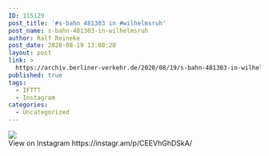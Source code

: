 ```yaml
---
ID: 115129
post_title: '#s-bahn 481303 in #wilhelmsruh'
post_name: s-bahn-481303-in-wilhelmsruh
author: Ralf Reineke
post_date: 2020-08-19 13:08:20
layout: post
link: >
  https://archiv.berliner-verkehr.de/2020/08/19/s-bahn-481303-in-wilhelmsruh/
published: true
tags:
  - IFTTT
  - Instagram
categories:
  - Uncategorized
---
```

<div><img src='https://scontent-iad3-1.cdninstagram.com/v/t51.29350-15/117699509_332318534473638_4066951766342661539_n.jpg?_nc_cat=111&_nc_sid=8ae9d6&_nc_ohc=Xx00__PAjikAX-brYj9&_nc_ht=scontent-iad3-1.cdninstagram.com&oh=01ae4af0417efba7585a85d55341eee7&oe=5F648A6A' style='max-width:600px;' /><br/><div>View on Instagram https://instagr.am/p/CEEVhGhDSkA/</div></div>